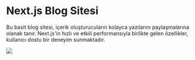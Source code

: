 <h1>Next.js Blog Sitesi</h1>

Bu basit blog sitesi, içerik oluşturucuların kolayca yazılarını paylaşmalarına olanak tanır. Next.js'in hızlı ve etkili performansıyla birlikte gelen özellikler, kullanıcı dostu bir deneyim sunmaktadır.


![](bb.gif)
